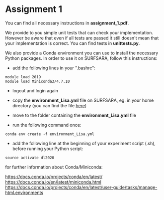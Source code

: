 # Assignment 1

 You can find all necessary instructions in **assignment_1.pdf**.

 We provide to you simple unit tests that can check your implementation. However be aware that even if all tests are passed it still doesn't mean that your implementation is correct. You can find tests in **unittests.py**. 
 
 

 We also provide a Conda environment you can use to install the necessary Python packages. 
 In order to use it on SURFSARA, follow this instructions:


- add the following lines in your ".bashrc":
```
module load 2019
module load Miniconda3/4.7.10
```

- logout and login again

- copy the **environment_Lisa.yml** file on SURFSARA, eg. in your home directory (you can find the file [here](https://github.com/uvadlc/uvadlc_practicals_2020))

- move to the folder containing the **environment_Lisa.yml** file

- run the following command once:
```
conda env create -f environment_Lisa.yml
```

- add the following line at the beginning of your experiment script (.sh), before running your Python script:
```
source activate dl2020
```
    
for further information about Conda/Miniconda:

https://docs.conda.io/projects/conda/en/latest/
https://docs.conda.io/en/latest/miniconda.html
https://docs.conda.io/projects/conda/en/latest/user-guide/tasks/manage-html.environments

